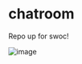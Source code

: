 # chatroom

Repo up for swoc!

![image](https://user-images.githubusercontent.com/97719669/215354609-586b8c82-53ce-42c1-bcbd-4f984e7d37ca.png)
